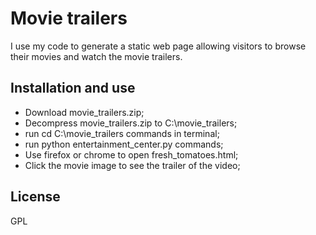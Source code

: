 # Movie trailers

I use my code to generate a static web page allowing visitors to browse their movies and watch the movie trailers.

## Installation and use

* Download movie_trailers.zip;
* Decompress movie_trailers.zip to C:\movie_trailers;
* run cd C:\movie_trailers commands in terminal;
* run python entertainment_center.py commands;
* Use firefox or chrome to open fresh_tomatoes.html;
* Click the movie image to see the trailer of the video;

## License

GPL
